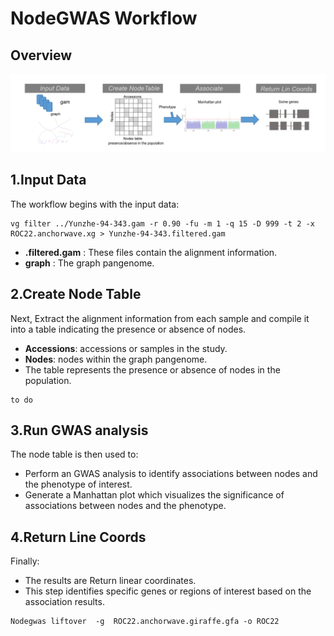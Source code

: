 # NodeGWAS Workflow

## Overview
![Alt text](step.png)

## 1.Input Data

The workflow begins with the input data:


```
vg filter ../Yunzhe-94-343.gam -r 0.90 -fu -m 1 -q 15 -D 999 -t 2 -x ROC22.anchorwave.xg > Yunzhe-94-343.filtered.gam
```
- **.filtered.gam** : These files contain the alignment information.
- **graph** :  The graph pangenome.

## 2.Create Node Table

Next, Extract the alignment information from each sample and compile it into a table indicating the presence or absence of nodes.

- **Accessions**: accessions or samples in the study.
- **Nodes**:  nodes within the graph pangenome.
- The table represents the presence or absence of nodes in the population.
```
to do
```


## 3.Run GWAS analysis

The node table is then used to:

- Perform an GWAS analysis to identify associations between nodes and the phenotype of interest.
- Generate a Manhattan plot which visualizes the significance of associations between nodes and the phenotype.

## 4.Return Line Coords

Finally:
- The results are Return linear coordinates.
- This step identifies specific genes or regions of interest based on the association results.
```
Nodegwas liftover  -g  ROC22.anchorwave.giraffe.gfa -o ROC22
```
